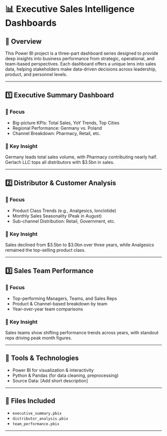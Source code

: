 # 📊 Executive Sales Intelligence Dashboards

## 🧭 Overview
This Power BI project is a three-part dashboard series designed to provide deep insights into business performance from strategic, operational, and team-based perspectives. Each dashboard offers a unique lens into sales data, helping stakeholders make data-driven decisions across leadership, product, and personnel levels.

---

## 1️⃣ Executive Summary Dashboard
### 🎯 Focus
- Big-picture KPIs: Total Sales, YoY Trends, Top Cities
- Regional Performance: Germany vs. Poland
- Channel Breakdown: Pharmacy, Retail, etc.

### 🧠 Key Insight
Germany leads total sales volume, with Pharmacy contributing nearly half. Gerlach LLC tops all distributors with $3.5bn in sales.

---

## 2️⃣ Distributor & Customer Analysis
### 🎯 Focus
- Product Class Trends (e.g., Analgesics, Ionclotide)
- Monthly Sales Seasonality (Peak in August)
- Sub-channel Distribution: Retail, Government, etc.

### 🧠 Key Insight
Sales declined from $3.5bn to $3.0bn over three years, while Analgesics remained the top-selling product class.

---

## 3️⃣ Sales Team Performance
### 🎯 Focus
- Top-performing Managers, Teams, and Sales Reps
- Product & Channel-based breakdown by team
- Year-over-year team comparisons

### 🧠 Key Insight
Sales teams show shifting performance trends across years, with standout reps driving peak month figures.

---

## 🧰 Tools & Technologies
- Power BI for visualization & interactivity
- Python & Pandas (for data cleaning, preprocessing)
- Source Data: [Add short description]

---

## 📁 Files Included
- `executive_summary.pbix`
- `distributor_analysis.pbix`
- `team_performance.pbix`

---

